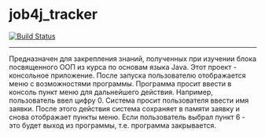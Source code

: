 # job4j_tracker

[![Build Status](https://travis-ci.com/ksheronov/job4j_tracker.svg?branch=master)](https://travis-ci.com/ksheronov/job4j_tracker)
____
Предназначен для закрепления знаний, полученных при изучении блока посвященного ООП из курса по основам языка Java.
Этот проект - консольное приложение. 
После запуска пользователю отображается меню с возможностями программы. 
Программа просит ввести в консоль пункт меню для дальнейшего действия. 
Например, пользователь ввел цифру 0. Система просит пользователя ввести имя заявки. 
После этого действия система сохраняет в памяти заявку и снова отображает пункты меню. 
Если пользователь выбрал пункт 6 - это будет выход из программы, т.е. программа закрывается.